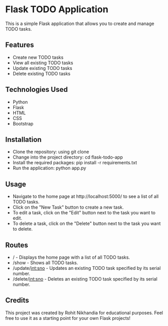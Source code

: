 # Flask TODO Application
This is a simple Flask application that allows you to create and manage TODO tasks.

## Features
* Create new TODO tasks
* View all existing TODO tasks
* Update existing TODO tasks
* Delete existing TODO tasks

## Technologies Used
* Python
* Flask
* HTML
* CSS
* Bootstrap

## Installation
* Clone the repository: using git clone 
* Change into the project directory: cd flask-todo-app
* Install the required packages: pip install -r requirements.txt
* Run the application: python app.py

## Usage
* Navigate to the home page at http://localhost:5000/ to see a list of all TODO tasks.
* Click on the "New Task" button to create a new task.
* To edit a task, click on the "Edit" button next to the task you want to edit.
* To delete a task, click on the "Delete" button next to the task you want to delete.

## Routes
* / - Displays the home page with a list of all TODO tasks.
* /show - Shows all TODO tasks.
* /update/<int:sno> - Updates an existing TODO task specified by its serial number.
* /delete/<int:sno> - Deletes an existing TODO task specified by its serial number.

## Credits
This project was created by Rohit Nikhandia for educational purposes. Feel free to use it as a starting point for your own Flask projects!
